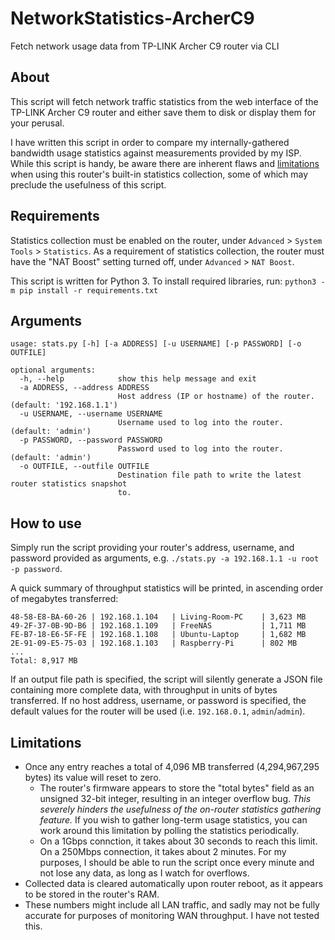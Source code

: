 # NetworkStatistics-ArcherC9
Fetch network usage data from TP-LINK Archer C9 router via CLI

## About
This script will fetch network traffic statistics from the web interface of the TP-LINK Archer C9 router and either save them to disk or display them for your perusal. 

I have written this script in order to compare my internally-gathered bandwidth usage statistics against measurements provided by my ISP. While this script is handy, be aware there are inherent flaws and [limitations](#limitations) when using this router's built-in statistics collection, some of which may preclude the usefulness of this script.

## Requirements
Statistics collection must be enabled on the router, under `Advanced` > `System Tools` > `Statistics`. As a requirement of statistics collection, the router must have the "NAT Boost" setting turned off, under `Advanced` > `NAT Boost`.

This script is written for Python 3. To install required libraries, run: 
```python3 -m pip install -r requirements.txt```

## Arguments
```
usage: stats.py [-h] [-a ADDRESS] [-u USERNAME] [-p PASSWORD] [-o OUTFILE]

optional arguments:
  -h, --help            show this help message and exit
  -a ADDRESS, --address ADDRESS
                        Host address (IP or hostname) of the router. (default: '192.168.1.1')
  -u USERNAME, --username USERNAME
                        Username used to log into the router. (default: 'admin')
  -p PASSWORD, --password PASSWORD
                        Password used to log into the router. (default: 'admin')
  -o OUTFILE, --outfile OUTFILE
                        Destination file path to write the latest router statistics snapshot
                        to.
```

## How to use
Simply run the script providing your router's address, username, and password provided as arguments, e.g. `./stats.py -a 192.168.1.1 -u root -p password`.

A quick summary of throughput statistics will be printed, in ascending order of megabytes transferred:
```
48-58-E8-BA-60-26 | 192.168.1.104   | Living-Room-PC    | 3,623 MB
49-2F-37-0B-9D-B6 | 192.168.1.109   | FreeNAS           | 1,711 MB
FE-B7-18-E6-5F-FE | 192.168.1.108   | Ubuntu-Laptop     | 1,682 MB
2E-91-09-E5-75-03 | 192.168.1.103   | Raspberry-Pi      | 802 MB
...
Total: 8,917 MB
```

If an output file path is specified, the script will silently generate a JSON file containing more complete data, with throughput in units of bytes transferred. If no host address, username, or password is specified, the default values for the router will be used (i.e. `192.168.0.1`, `admin`/`admin`).

## Limitations
* Once any entry reaches a total of 4,096 MB transferred (4,294,967,295 bytes) its value will reset to zero.
  * The router's firmware appears to store the "total bytes" field as an unsigned 32-bit integer, resulting in an integer overflow bug. *This severely hinders the usefulness of the on-router statistics gathering feature.* If you wish to gather long-term usage statistics, you can work around this limitation by polling the statistics periodically.
  * On a 1Gbps connction, it takes about 30 seconds to reach this limit. On a 250Mbps connection, it takes about 2 minutes. For my purposes, I should be able to run the script once every minute and not lose any data, as long as I watch for overflows.
* Collected data is cleared automatically upon router reboot, as it appears to be stored in the router's RAM.
* These numbers might include all LAN traffic, and sadly may not be fully accurate for purposes of monitoring WAN throughput. I have not tested this.
